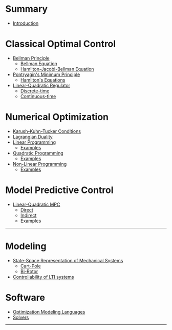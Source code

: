 # Summary

- [Introduction](Introduction.md)

# Classical Optimal Control
- [Bellman Principle](Bellman.md)
  - [Bellman Equation](BellmanEqn.md)
  - [Hamilton-Jacobi-Bellman Equation](HJB.md)
- [Pontryagin's Minimum Principle](PMP.md)
  - [Hamilton's Equations](HamiltonsEquations.md)
- [Linear-Quadratic Regulator]()
  - [Discrete-time](LQR-DT.md)
  - [Continuous-time](LQR-CT.md)

# Numerical Optimization
- [Karush-Kuhn-Tucker Conditions](KKT.md)
- [Lagrangian Duality](Duality.md)
- [Linear Programming](LP.md)
  - [Examples](LP-Examples.md)
- [Quadratic Programming](QP.md)
  - [Examples](QP-Examples.md)
- [Non-Linear Programming]()
  - [Examples](NLP-Examples.md)

# Model Predictive Control
- [Linear-Quadratic MPC](MPC.md)
  - [Direct](MPC-Direct.md)
    <!-- - [Reference Tracking](MPC-Direct-Tracking.md) -->
  - [Indirect](MPC-Indirect.md)
  - [Examples](MPC-Examples.md)

---

# Modeling
- [State-Space Representation of Mechanical Systems](EoM.md)
  - [Cart-Pole](CartPoleEoM.md)
  - [Bi-Rotor](BiRotorEoM.md)
- [Controllability of LTI systems](LTI-Controllability.md)
<!-- - [Discretization of LTI Systems](LTI-Discretization.md) -->

# Software
- [Optimization Modeling Languages](OptimizationModelingLanguages.md)
- [Solvers](Solvers.md)

---
